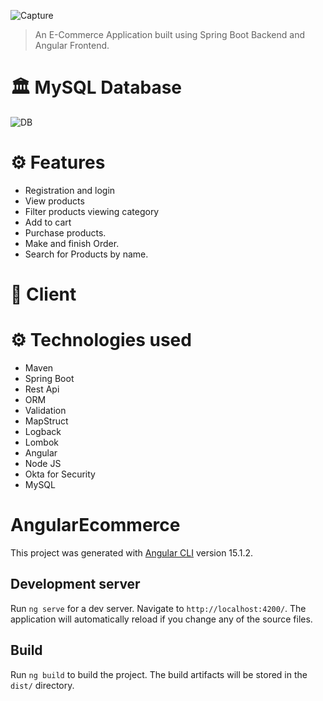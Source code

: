 ![Capture](https://user-images.githubusercontent.com/36113402/218334801-af9861b8-5776-4744-8fb0-707de517cc52.PNG)
>An E-Commerce Application built using Spring Boot Backend and Angular Frontend.
# 🏛 MySQL Database 
![DB](https://user-images.githubusercontent.com/36113402/218335139-eb37282e-a94b-49aa-8e8e-97d62cf39a6f.PNG)



# ⚙ Features
* Registration and login
* View products
* Filter products viewing category
* Add to cart
* Purchase products.
* Make and finish Order.
* Search for Products by name.

# 💁 Client



# ⚙ Technologies used
* Maven
* Spring Boot
* Rest Api
* ORM
* Validation
* MapStruct
* Logback
* Lombok
* Angular
* Node JS
* Okta for Security
* MySQL


# AngularEcommerce

This project was generated with [Angular CLI](https://github.com/angular/angular-cli) version 15.1.2.

## Development server

Run `ng serve` for a dev server. Navigate to `http://localhost:4200/`. The application will automatically reload if you change any of the source files.

## Build

Run `ng build` to build the project. The build artifacts will be stored in the `dist/` directory.

